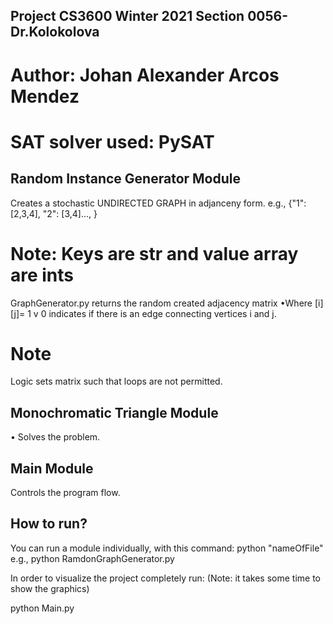 ## Project CS3600 Winter 2021 Section 0056-Dr.Kolokolova

# Author: Johan Alexander Arcos Mendez

# SAT solver used: PySAT

## Random Instance Generator Module
Creates a stochastic UNDIRECTED GRAPH in adjanceny form.
e.g., {"1": [2,3,4],
        "2": [3,4]...,
        }
# Note: Keys are str and value array are ints

GraphGenerator.py returns the random created adjacency matrix
•Where [i][j]= 1 v 0 indicates if there is an edge connecting vertices i and j.

# Note
Logic sets matrix such that loops are not permitted.


## Monochromatic Triangle Module
• Solves the problem.

## Main Module
Controls the program flow. 

## How to run?
You can run a module individually, with this command:
python "nameOfFile" e.g., python RamdonGraphGenerator.py

In order to visualize the project completely run: (Note: it takes some time to show the graphics)

python Main.py
